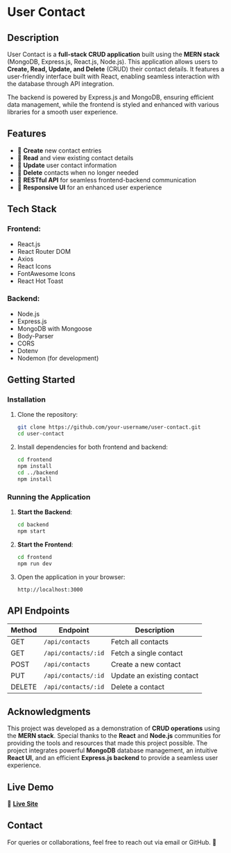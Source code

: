 # User Contact

## Description

User Contact is a **full-stack CRUD application** built using the **MERN stack** (MongoDB, Express.js, React.js, Node.js). This application allows users to **Create, Read, Update, and Delete** (CRUD) their contact details. It features a user-friendly interface built with React, enabling seamless interaction with the database through API integration.

The backend is powered by Express.js and MongoDB, ensuring efficient data management, while the frontend is styled and enhanced with various libraries for a smooth user experience.

## Features

- 🔹 **Create** new contact entries
- 🔹 **Read** and view existing contact details
- 🔹 **Update** user contact information
- 🔹 **Delete** contacts when no longer needed
- 🔹 **RESTful API** for seamless frontend-backend communication
- 🔹 **Responsive UI** for an enhanced user experience

## Tech Stack

### **Frontend:**
- React.js
- React Router DOM
- Axios
- React Icons
- FontAwesome Icons
- React Hot Toast

### **Backend:**
- Node.js
- Express.js
- MongoDB with Mongoose
- Body-Parser
- CORS
- Dotenv
- Nodemon (for development)

## Getting Started

### **Installation**

1. Clone the repository:
   ```bash
   git clone https://github.com/your-username/user-contact.git
   cd user-contact
   ```

2. Install dependencies for both frontend and backend:
   ```bash
   cd frontend
   npm install
   cd ../backend
   npm install
   ```

### **Running the Application**

1. **Start the Backend**:
   ```bash
   cd backend
   npm start
   ```

2. **Start the Frontend**:
   ```bash
   cd frontend
   npm run dev
   ```

3. Open the application in your browser:
   ```
   http://localhost:3000
   ```

## API Endpoints

| Method | Endpoint         | Description              |
|--------|-----------------|--------------------------|
| GET    | `/api/contacts` | Fetch all contacts       |
| GET    | `/api/contacts/:id` | Fetch a single contact |
| POST   | `/api/contacts` | Create a new contact     |
| PUT    | `/api/contacts/:id` | Update an existing contact |
| DELETE | `/api/contacts/:id` | Delete a contact |

## Acknowledgments

This project was developed as a demonstration of **CRUD operations** using the **MERN stack**. Special thanks to the **React** and **Node.js** communities for providing the tools and resources that made this project possible. The project integrates powerful **MongoDB** database management, an intuitive **React UI**, and an efficient **Express.js backend** to provide a seamless user experience.

## Live Demo

🔗 **[Live Site](https://your-live-site-link.com)**

## Contact

For queries or collaborations, feel free to reach out via email or GitHub. 🚀
